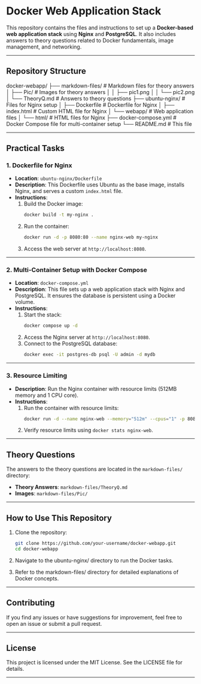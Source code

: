 # Docker Web Application Stack

This repository contains the files and instructions to set up a **Docker-based web application stack** using **Nginx** and **PostgreSQL**. It also includes answers to theory questions related to Docker fundamentals, image management, and networking.

---

## **Repository Structure**

docker-webapp/
├── markdown-files/           # Markdown files for theory answers
│   ├── Pic/                  # Images for theory answers
│   │   ├── pic1.png
│   │   └── pic2.png
│   └── TheoryQ.md            # Answers to theory questions
├── ubuntu-nginx/             # Files for Nginx setup
│   ├── Dockerfile            # Dockerfile for Nginx
│   ├── index.html            # Custom HTML file for Nginx
│   └── webapp/               # Web application files
│       └── html/             # HTML files for Nginx
├── docker-compose.yml        # Docker Compose file for multi-container setup
└── README.md                 # This file

---

## **Practical Tasks**

### **1. Dockerfile for Nginx**

- **Location**: `ubuntu-nginx/Dockerfile`
- **Description**: This Dockerfile uses Ubuntu as the base image, installs Nginx, and serves a custom `index.html` file.
- **Instructions**:
  1. Build the Docker image:
     ```bash
     docker build -t my-nginx .
     ```
  2. Run the container:
     ```bash
     docker run -d -p 8080:80 --name nginx-web my-nginx
     ```
  3. Access the web server at `http://localhost:8080`.

---

### **2. Multi-Container Setup with Docker Compose**

- **Location**: `docker-compose.yml`
- **Description**: This file sets up a web application stack with Nginx and PostgreSQL. It ensures the database is persistent using a Docker volume.
- **Instructions**:
  1. Start the stack:
     ```bash
     docker compose up -d
     ```
  2. Access the Nginx server at `http://localhost:8080`.
  3. Connect to the PostgreSQL database:
     ```bash
     docker exec -it postgres-db psql -U admin -d mydb
     ```

---

### **3. Resource Limiting**

- **Description**: Run the Nginx container with resource limits (512MB memory and 1 CPU core).
- **Instructions**:
  1. Run the container with resource limits:
     ```bash
     docker run -d --name nginx-web --memory="512m" --cpus="1" -p 8080:80 nginx:latest
     ```
  2. Verify resource limits using `docker stats nginx-web`.

---

## **Theory Questions**

The answers to the theory questions are located in the `markdown-files/` directory:

- **Theory Answers**: `markdown-files/TheoryQ.md`
- **Images**: `markdown-files/Pic/`

---

## **How to Use This Repository**

1. Clone the repository:

   ```bash
   git clone https://github.com/your-username/docker-webapp.git
   cd docker-webapp


   ```
2. Navigate to the ubuntu-nginx/ directory to run the Docker tasks.
3. Refer to the markdown-files/ directory for detailed explanations of Docker concepts.

---

## Contributing

If you find any issues or have suggestions for improvement, feel free to open an issue or submit a pull request.

---

## License

This project is licensed under the MIT License. See the LICENSE file for details.

---



